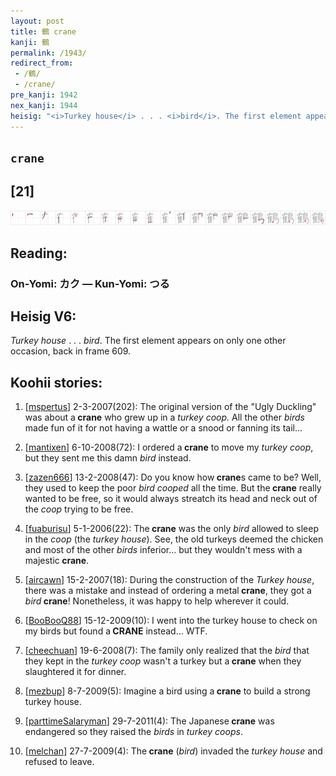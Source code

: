 ```yaml
---
layout: post
title: 鶴 crane
kanji: 鶴
permalink: /1943/
redirect_from:
 - /鶴/
 - /crane/
pre_kanji: 1942
nex_kanji: 1944
heisig: "<i>Turkey house</i> . . . <i>bird</i>. The first element appears on only one other occasion, back in frame 609."
---
```


## `crane`

## [21]

<div class="stroke"><img src="../images/E9B6B4.png" /></div>

## Reading:

### On-Yomi: カク &mdash; Kun-Yomi: つる

## Heisig V6:

<i>Turkey house</i> . . . <i>bird</i>. The first element appears on only one other occasion, back in frame 609.

## Koohii stories:

1) [<a href="http://kanji.koohii.com/profile/mspertus">mspertus</a>] 2-3-2007(202): The original version of the &quot;Ugly Duckling&quot; was about a<strong> crane</strong> who grew up in a <em>turkey coop.</em> All the other <em>birds</em> made fun of it for not having a wattle or a snood or fanning its tail...

2) [<a href="http://kanji.koohii.com/profile/mantixen">mantixen</a>] 6-10-2008(72): I ordered a<strong> crane</strong> to move my <em>turkey coop</em>, but they sent me this damn <em>bird</em> instead.

3) [<a href="http://kanji.koohii.com/profile/zazen666">zazen666</a>] 13-2-2008(47): Do you know how<strong> crane</strong>s came to be? Well, they used to keep the poor <em>bird</em> <em>cooped</em> all the time. But the<strong> crane</strong> really wanted to be free, so it would always streatch its head and neck out of the <em>coop</em> trying to be free.

4) [<a href="http://kanji.koohii.com/profile/fuaburisu">fuaburisu</a>] 5-1-2006(22): The<strong> crane</strong> was the only <em>bird</em> allowed to sleep in the <em>coop</em> (the <em>turkey house</em>). See, the old turkeys deemed the chicken and most of the other <em>birds</em> inferior... but they wouldn&#039;t mess with a majestic<strong> crane</strong>.

5) [<a href="http://kanji.koohii.com/profile/aircawn">aircawn</a>] 15-2-2007(18): During the construction of the <em>Turkey house</em>, there was a mistake and instead of ordering a metal<strong> crane</strong>, they got a <em>bird</em><strong> crane</strong>! Nonetheless, it was happy to help wherever it could.

6) [<a href="http://kanji.koohii.com/profile/BooBooQ88">BooBooQ88</a>] 15-12-2009(10): I went into the turkey house to check on my birds but found a<strong> CRANE</strong> instead... WTF.

7) [<a href="http://kanji.koohii.com/profile/cheechuan">cheechuan</a>] 19-6-2008(7): The family only realized that the <em>bird</em> that they kept in the <em>turkey coop</em> wasn&#039;t a turkey but a<strong> crane</strong> when they slaughtered it for dinner.

8) [<a href="http://kanji.koohii.com/profile/mezbup">mezbup</a>] 8-7-2009(5): Imagine a bird using a<strong> crane</strong> to build a strong turkey house.

9) [<a href="http://kanji.koohii.com/profile/parttimeSalaryman">parttimeSalaryman</a>] 29-7-2011(4): The Japanese<strong> crane</strong> was endangered so they raised the <em>birds</em> in <em>turkey coops</em>.

10) [<a href="http://kanji.koohii.com/profile/melchan">melchan</a>] 27-7-2009(4): The<strong> crane</strong> (<em>bird</em>) invaded the <em>turkey house</em> and refused to leave.
